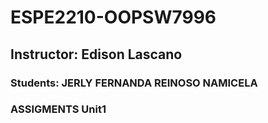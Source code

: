 # ESPE2210-OOPSW7996
## Instructor: Edison Lascano
### Students: JERLY FERNANDA REINOSO NAMICELA
### ASSIGMENTS Unit1
